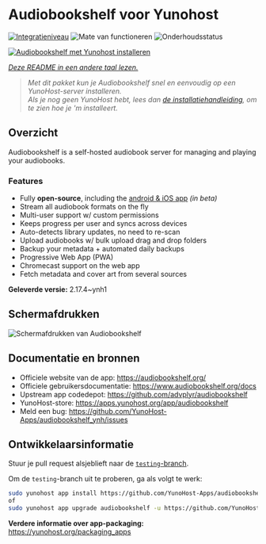 <!--
NB: Deze README is automatisch gegenereerd door <https://github.com/YunoHost/apps/tree/master/tools/readme_generator>
Hij mag NIET handmatig aangepast worden.
-->

# Audiobookshelf voor Yunohost

[![Integratieniveau](https://apps.yunohost.org/badge/integration/audiobookshelf)](https://ci-apps.yunohost.org/ci/apps/audiobookshelf/)
![Mate van functioneren](https://apps.yunohost.org/badge/state/audiobookshelf)
![Onderhoudsstatus](https://apps.yunohost.org/badge/maintained/audiobookshelf)

[![Audiobookshelf met Yunohost installeren](https://install-app.yunohost.org/install-with-yunohost.svg)](https://install-app.yunohost.org/?app=audiobookshelf)

*[Deze README in een andere taal lezen.](./ALL_README.md)*

> *Met dit pakket kun je Audiobookshelf snel en eenvoudig op een YunoHost-server installeren.*  
> *Als je nog geen YunoHost hebt, lees dan [de installatiehandleiding](https://yunohost.org/install), om te zien hoe je 'm installeert.*

## Overzicht

Audiobookshelf is a self-hosted audiobook server for managing and playing your audiobooks.

### Features

* Fully **open-source**, including the [android & iOS app](https://github.com/advplyr/audiobookshelf-app) *(in beta)*
* Stream all audiobook formats on the fly
* Multi-user support w/ custom permissions
* Keeps progress per user and syncs across devices
* Auto-detects library updates, no need to re-scan
* Upload audiobooks w/ bulk upload drag and drop folders
* Backup your metadata + automated daily backups
* Progressive Web App (PWA)
* Chromecast support on the web app
* Fetch metadata and cover art from several sources

**Geleverde versie:** 2.17.4~ynh1

## Schermafdrukken

![Schermafdrukken van Audiobookshelf](./doc/screenshots/audiobookshelf.jpg)

## Documentatie en bronnen

- Officiele website van de app: <https://audiobookshelf.org/>
- Officiele gebruikersdocumentatie: <https://www.audiobookshelf.org/docs>
- Upstream app codedepot: <https://github.com/advplyr/audiobookshelf>
- YunoHost-store: <https://apps.yunohost.org/app/audiobookshelf>
- Meld een bug: <https://github.com/YunoHost-Apps/audiobookshelf_ynh/issues>

## Ontwikkelaarsinformatie

Stuur je pull request alsjeblieft naar de [`testing`-branch](https://github.com/YunoHost-Apps/audiobookshelf_ynh/tree/testing).

Om de `testing`-branch uit te proberen, ga als volgt te werk:

```bash
sudo yunohost app install https://github.com/YunoHost-Apps/audiobookshelf_ynh/tree/testing --debug
of
sudo yunohost app upgrade audiobookshelf -u https://github.com/YunoHost-Apps/audiobookshelf_ynh/tree/testing --debug
```

**Verdere informatie over app-packaging:** <https://yunohost.org/packaging_apps>
